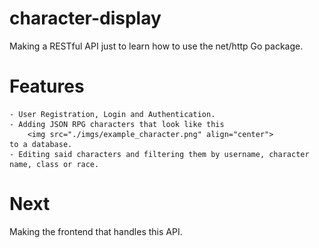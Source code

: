 # character-display
Making a RESTful API just to learn how to use the net/http Go package.

# Features
    - User Registration, Login and Authentication.
    - Adding JSON RPG characters that look like this
        <img src="./imgs/example_character.png" align="center">
    to a database.
    - Editing said characters and filtering them by username, character name, class or race.

# Next
Making the frontend that handles this API.
